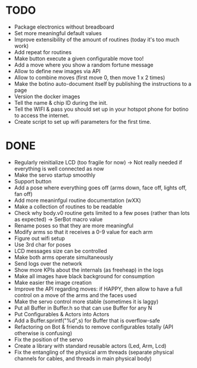 # TODO

- Package electronics without breadboard
- Set more meaningful default values
- Improve extensibility of the amount of routines (today it's too much work)
- Add repeat for routines
- Make button execute a given configurable move too!
- Add a move where you show a random fortune message
- Allow to define new images via API
- Allow to combine moves (first move 0, then move 1 x 2 times)
- Make the botino auto-document itself by publishing the instructions to a page
- Version the docker images
- Tell the name & chip ID during the init.
- Tell the WIFI & pass you should set up in your hotspot phone for botino to access the internet.
- Create script to set up wifi parameters for the first time.


# DONE

- Regularly reinitialize LCD (too fragile for now) -> Not really needed if everything is well connected as now
- Make the servo startup smoothly
- Support button
- Add a pose where everything goes off (arms down, face off, lights off, fan off)
- Add more meaninfgul routine documentation (wXX)
- Make a collection of routines to be readable
- Check why body.v0 routine gets limited to a few poses (rather than lots as expected) -> SerBot macro value
- Rename poses so that they are more meaningful
- Modify arms so that it receives a 0-9 value for each arm
- Figure out wifi setup
- Use 3rd char for poses
- LCD messages size can be controlled
- Make both arms operate simultaneously
- Send logs over the network
- Show more KPIs about the internals (as freeheap) in the logs
- Make all images have black background for consumption
- Make easier the image creation
- Improve the API regarding moves: if HAPPY, then allow to have a full control on a move of the arms and the faces used
- Make the servo control more stable (sometimes it is laggy)
- Put all Buffer in Buffer.h so that can use Buffer<N> for any N
- Put Configurables & Actors into Actors
- Add a Buffer.sprintf("%d",s) for Buffer that is overflow-safe
- Refactoring on Bot & friends to remove configurables totally (API otherwise is confusing)
- Fix the position of the servo
- Create a library with standard reusable actors (Led, Arm, Lcd)
- Fix the entangling of the physical arm threads (separate physical channels for cables, and threads in main physical body)
